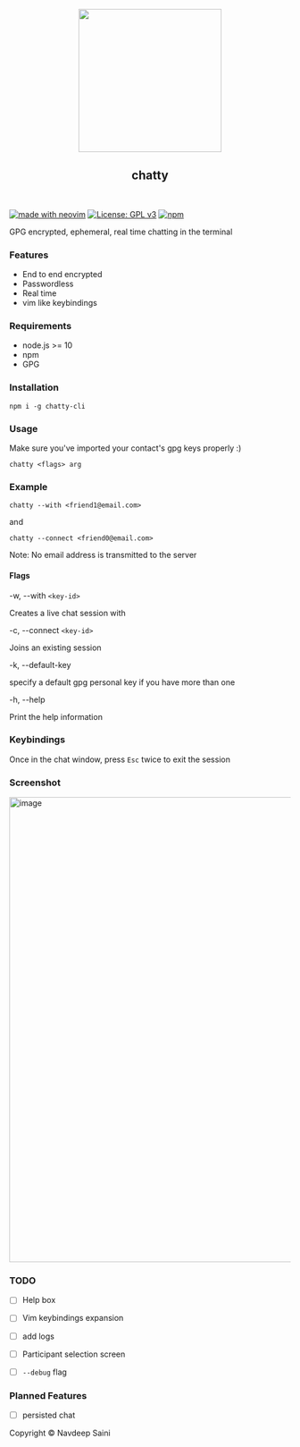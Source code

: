 <p align='center'>
<img width='256' src='https://user-images.githubusercontent.com/9297865/151686735-853abb5e-bbf3-4c1b-8506-9dda9ea0085c.png' />
</p>


<h2 align='center'>chatty</h2>
<br>

[![made with neovim](https://img.shields.io/badge/made_with-neovim-green?style=for-the-badge&logo=neovim)](https://neovim.io)
[![License: GPL v3](https://img.shields.io/badge/License-GPLv3-blue.svg)](https://www.gnu.org/licenses/gpl-3.0)
[![npm](https://img.shields.io/npm/v/chatty-cli)](npmjs.com/navxio/chatty-cli)

GPG encrypted, ephemeral, real time chatting in the terminal

### Features
* End to end encrypted
* Passwordless
* Real time
* vim like keybindings

### Requirements
* node.js >= 10
* npm
* GPG

### Installation
`npm i -g chatty-cli`

### Usage
Make sure you've imported your contact's gpg keys properly :)

`chatty <flags> arg`

### Example
`chatty --with <friend1@email.com>`

and

`chatty --connect <friend0@email.com>`

Note: No email address is transmitted to the server

#### Flags
-w, --with `<key-id>`

Creates a live chat session with <key-id>

-c, --connect `<key-id>`
 
Joins an existing session

-k, --default-key

specify a default gpg personal key if you have more than one

-h, --help

Print the help information

### Keybindings
Once in the chat window, press `Esc` twice to exit the session

### Screenshot
 <img width="832" alt="image" src="https://user-images.githubusercontent.com/9297865/153461599-f62f6a40-d5a9-4319-9ef1-0c8246723cfc.png">

### TODO
- [ ] Help box
- [ ] Vim keybindings expansion
- [ ] add logs
- [ ] Participant selection screen
- [ ] `--debug` flag


### Planned Features
- [ ] persisted chat

Copyright © Navdeep Saini
